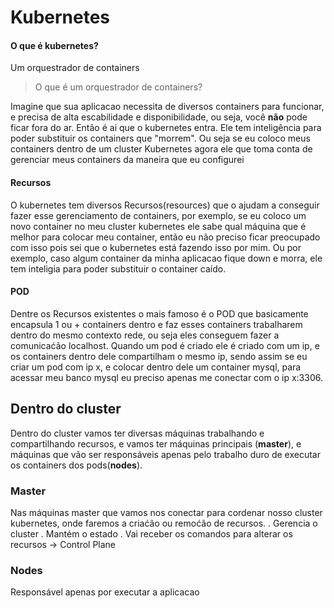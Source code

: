 # Kubernetes

#### O que é kubernetes?

Um orquestrador de containers

> O que é um orquestrador de containers?

Imagine que sua aplicacao necessita de diversos containers para funcionar, e precisa de alta escabilidade e disponibilidade, ou seja, você **não** pode ficar fora do ar. Então é ai que o kubernetes entra. Ele tem inteligência para poder substituir os containers que "morrem". Ou seja se eu coloco meus containers dentro de um cluster Kubernetes agora ele que toma conta de gerenciar meus containers da maneira que eu configurei

#### Recursos

O kubernetes tem diversos Recursos(resources) que o ajudam a conseguir fazer esse gerenciamento de containers, por exemplo, se eu coloco um novo container no meu cluster kubernetes ele sabe qual máquina que é melhor para colocar meu container, então eu não preciso ficar preocupado com isso pois sei que o kubernetes está fazendo isso por mim.
Ou por exemplo, caso algum container da minha aplicacao fique down e morra, ele tem inteligia para poder substituir o container caído.

#### POD

Dentre os Recursos existentes o mais famoso é o POD que basicamente encapsula 1 ou + containers dentro e faz esses containers trabalharem dentro do mesmo contexto rede, ou seja eles conseguem fazer a comunicaćão localhost.
Quando um pod é criado ele é criado com um ip, e os containers dentro dele compartilham o mesmo ip, sendo assim se eu criar um pod com ip x, e colocar dentro dele um container mysql, para acessar meu banco mysql eu preciso apenas me conectar com o ip x:3306.

## Dentro do cluster

Dentro do cluster vamos ter diversas máquinas trabalhando e compartilhando recursos,
e vamos ter máquinas principais (**master**), e máquinas que vão ser responsáveis apenas pelo trabalho duro de executar os containers dos pods(**nodes**).

### Master

Nas máquinas master que vamos nos conectar para cordenar nosso cluster kubernetes, onde faremos a criaćão ou remoćão de recursos.
. Gerencia o cluster
. Mantém o estado
. Vai receber os comandos para alterar os recursos -> Control Plane

### Nodes

Responsável apenas por executar a aplicacao
